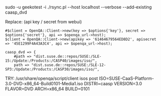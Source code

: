 sudo -u geekotest -i ./rsync.pl --host localhost --verbose --add-existing caasp_dvd

Replace: (api key / secret from webui)

    #$client = OpenQA::Client->new(key => $options{'key'}, secret => $options{'secret'}, api => $openqa_url->host);
    $client = OpenQA::Client->new(apikey => '61464679564ED8D2', apisecret => '45E1299F4A43A3C4', api => $openqa_url->host);

    caasp_dvd => {
        #path => "dist.suse.de::repos/SUSE:/SLE-15:/Update:/Products:/CASP40/images/iso/",
        path => "dist.suse.de::repos/SUSE:/SLE-12-SP3:/Update:/Products:/CASP30/images/iso/",

TRY:
/usr/share/openqa/script/client isos post ISO=SUSE-CaaS-Platform-3.0-DVD-x86_64-Build0101-Media1.iso DISTRI=caasp VERSION=3.0 FLAVOR=DVD ARCH=x86_64 BUILD=0101